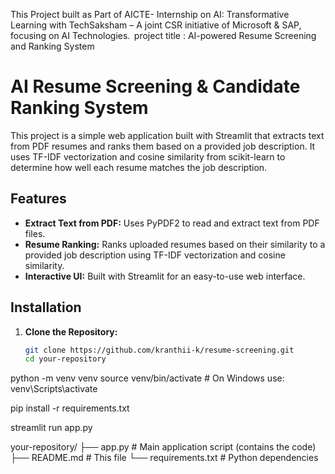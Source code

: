 This Project built as Part of AICTE- Internship on AI: Transformative Learning with TechSaksham – A joint CSR initiative of Microsoft & SAP, focusing on AI Technologies. 
project title : AI-powered Resume Screening and Ranking System 

# AI Resume Screening & Candidate Ranking System

This project is a simple web application built with Streamlit that extracts text from PDF resumes and ranks them based on a provided job description. It uses TF-IDF vectorization and cosine similarity from scikit-learn to determine how well each resume matches the job description.

## Features

- **Extract Text from PDF:** Uses PyPDF2 to read and extract text from PDF files.
- **Resume Ranking:** Ranks uploaded resumes based on their similarity to a provided job description using TF-IDF vectorization and cosine similarity.
- **Interactive UI:** Built with Streamlit for an easy-to-use web interface.

## Installation

1. **Clone the Repository:**

   ```bash
   git clone https://github.com/kranthii-k/resume-screening.git
   cd your-repository

python -m venv venv
source venv/bin/activate   # On Windows use: venv\Scripts\activate

pip install -r requirements.txt

streamlit run app.py

your-repository/
├── app.py         # Main application script (contains the code)
├── README.md              # This file
└── requirements.txt       # Python dependencies
